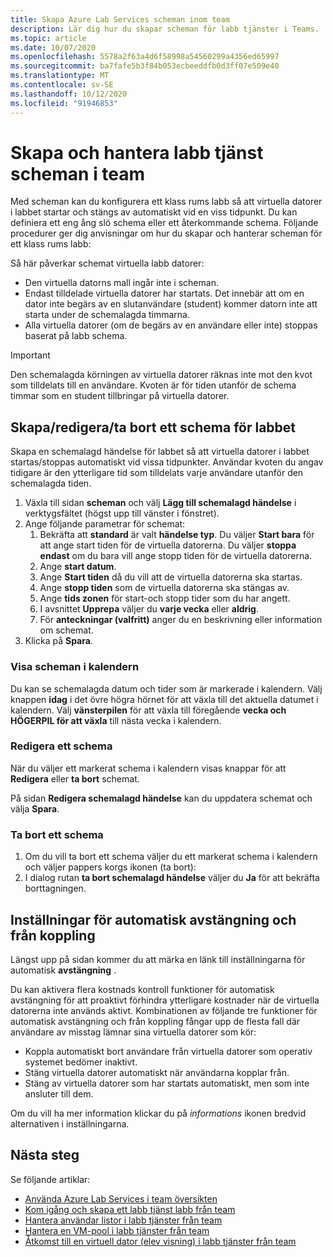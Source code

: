```yaml
---
title: Skapa Azure Lab Services scheman inom team
description: Lär dig hur du skapar scheman för labb tjänster i Teams.
ms.topic: article
ms.date: 10/07/2020
ms.openlocfilehash: 5578a2f63a4d6f58998a54560299a4356ed65997
ms.sourcegitcommit: ba7fafe5b3f84b053ecbeeddfb0d3ff07e509e40
ms.translationtype: MT
ms.contentlocale: sv-SE
ms.lasthandoff: 10/12/2020
ms.locfileid: "91946853"
---
```

# <a name="create-and-manage-lab-services-schedules-within-teams"></a>Skapa och hantera labb tjänst scheman i team

Med scheman kan du konfigurera ett klass rums labb så att virtuella datorer i labbet startar och stängs av automatiskt vid en viss tidpunkt. Du kan definiera ett eng ång slö schema eller ett återkommande schema. Följande procedurer ger dig anvisningar om hur du skapar och hanterar scheman för ett klass rums labb: 

Så här påverkar schemat virtuella labb datorer: 

- Den virtuella datorns mall ingår inte i scheman. 
- Endast tilldelade virtuella datorer har startats. Det innebär att om en dator inte begärs av en slutanvändare (student) kommer datorn inte att starta under de schemalagda timmarna. 
- Alla virtuella datorer (om de begärs av en användare eller inte) stoppas baserat på labb schema. 

> [!IMPORTANT]
> Den schemalagda körningen av virtuella datorer räknas inte mot den kvot som tilldelats till en användare. Kvoten är för tiden utanför de schema timmar som en student tillbringar på virtuella datorer. 

## <a name="createeditdelete-a-schedule-for-the-lab"></a>Skapa/redigera/ta bort ett schema för labbet

Skapa en schemalagd händelse för labbet så att virtuella datorer i labbet startas/stoppas automatiskt vid vissa tidpunkter. Användar kvoten du angav tidigare är den ytterligare tid som tilldelats varje användare utanför den schemalagda tiden. 

1. Växla till sidan **scheman** och välj **Lägg till schemalagd händelse** i verktygsfältet (högst upp till vänster i fönstret). 
1. Ange följande parametrar för schemat:
    1. Bekräfta att **standard** är valt **händelse typ**. Du väljer **Start bara** för att ange start tiden för de virtuella datorerna. Du väljer **stoppa endast** om du bara vill ange stopp tiden för de virtuella datorerna. 
    1. Ange **start datum**.
    1. Ange **Start tiden** då du vill att de virtuella datorerna ska startas.
    1. Ange **stopp tiden** som de virtuella datorerna ska stängas av. 
    1. Ange **tids zonen** för start-och stopp tider som du har angett. 
    1. I avsnittet **Upprepa** väljer du **varje vecka** eller **aldrig**. 
    1. För **anteckningar (valfritt)** anger du en beskrivning eller information om schemat. 
1. Klicka på **Spara**. 

### <a name="view-schedules-in-calendar"></a>Visa scheman i kalendern

Du kan se schemalagda datum och tider som är markerade i kalendern. Välj knappen **idag** i det övre högra hörnet för att växla till det aktuella datumet i kalendern. Välj **vänsterpilen** för att växla till föregående **vecka och HÖGERPIL för att växla** till nästa vecka i kalendern. 

### <a name="edit-a-schedule"></a>Redigera ett schema

När du väljer ett markerat schema i kalendern visas knappar för att **Redigera** eller **ta bort** schemat. 

På sidan **Redigera schemalagd händelse** kan du uppdatera schemat och välja **Spara**. 

### <a name="delete-a-schedule"></a>Ta bort ett schema

1. Om du vill ta bort ett schema väljer du ett markerat schema i kalendern och väljer pappers korgs ikonen (ta bort):
1. I dialog rutan **ta bort schemalagd händelse** väljer du **Ja** för att bekräfta borttagningen. 

## <a name="automatic-shutdown-and-disconnect-settings"></a>Inställningar för automatisk avstängning och från koppling

Längst upp på sidan kommer du att märka en länk till inställningarna för automatisk **avstängning** .

Du kan aktivera flera kostnads kontroll funktioner för automatisk avstängning för att proaktivt förhindra ytterligare kostnader när de virtuella datorerna inte används aktivt. Kombinationen av följande tre funktioner för automatisk avstängning och från koppling fångar upp de flesta fall där användare av misstag lämnar sina virtuella datorer som kör:
 
- Koppla automatiskt bort användare från virtuella datorer som operativ systemet bedömer inaktivt.
- Stäng virtuella datorer automatiskt när användarna kopplar från.
- Stäng av virtuella datorer som har startats automatiskt, men som inte ansluter till dem.

Om du vill ha mer information klickar du på *informations* ikonen bredvid alternativen i inställningarna.

## <a name="next-steps"></a>Nästa steg

Se följande artiklar:

- [Använda Azure Lab Services i team översikten](lab-services-within-teams-overview.md)
- [Kom igång och skapa ett labb tjänst labb från team](how-to-get-started-create-lab-within-teams.md)
- [Hantera användar listor i labb tjänster från team](how-to-manage-user-lists-within-teams.md)
- [Hantera en VM-pool i labb tjänster från team](how-to-manage-vm-pool-within-teams.md)
- [Åtkomst till en virtuell dator (elev visning) i labb tjänster från team](how-to-access-vm-for-students-within-teams.md)